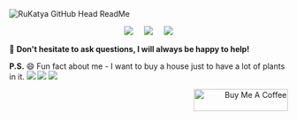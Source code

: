 <img src="https://res.cloudinary.com/dwqjxatlu/image/upload/v1711467352/Desktop_-_4_umfwy5.jpg" alt="RuKatya GitHub Head ReadMe"/>
<p align="center">
   <a href="mailto:katyafox93@gmail.com?subject=Hi%20Katya!"><img src="https://img.shields.io/badge/gmail-%23D14836.svg?&style=for-the-badge&logo=gmail&logoColor=white" /></a>&nbsp;&nbsp;&nbsp;&nbsp;
  <a href="https://www.facebook.com/KatyaFox/"><img src="https://img.shields.io/badge/facebook-%233B5998.svg?&style=for-the-badge&logo=facebook&logoColor=white" /></a>&nbsp;&nbsp;&nbsp;&nbsp;
  <a href="https://www.linkedin.com/in/katya-rukosuev/"><img src="https://img.shields.io/badge/linkedin-%230077B5.svg?&style=for-the-badge&logo=linkedin&logoColor=white" /></a>
</p>

:email: **Don't hesitate to ask questions, I will always be happy to help!**

**P.S.** 😄 Fun fact about me  - I want to buy a house just to have a lot of plants in it.
![](https://komarev.com/ghpvc/?username=RuKatya&style=flat-square&label=Views&color=blueviolet) 
![](https://badges.pufler.dev/repos/RuKatya?color=black&logo=github)
![](https://badges.pufler.dev/visits/RuKatya/RuKatya?color=blue)
<p align="right">
  <a href="https://ko-fi.com/katyaru" target="_blank" rel="noreferrer nofollow">
      <img src="https://cdn.buymeacoffee.com/buttons/default-red.png" alt="Buy Me A Coffee" height="40" width="170" >
    </a>
</p>

<!-- <img src="https://komarev.com/ghpvc/?username=RuKatya&style=flat-square&label=Views&color=blueviolet"><img> -->
<!-- <img src="https://badges.pufler.dev/visits/brunotacca/brunotacca?color=black&logo=github" /> -->
